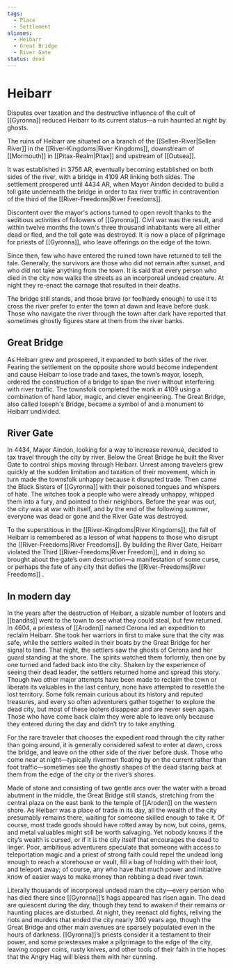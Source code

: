 ```yaml
---
tags:
  - Place
  - Settlement
aliases:
  - Heibarr
  - Great Bridge
  - River Gate
status: dead
---
```

# Heibarr
Disputes over taxation and the destructive influence of the cult of [[Gyronna]] reduced Heibarr to its current status—a ruin haunted at night by ghosts.  

The ruins of Heibarr are situated on a branch of the [[Sellen-River|Sellen River]] in the [[River-Kingdoms|River Kingdoms]], downstream of [[Mormouth]] in [[Pitax-Realm|Pitax]] and upstream of [[Outsea]].

It was established in 3756 AR, eventually becoming established on both sides of the river, with a bridge in 4109 AR linking both sides. The settlement prospered until 4434 AR, when Mayor Aindon decided to build a toll gate underneath the bridge in order to tax river traffic in contravention of the third of the [[River-Freedoms|River Freedoms]].

Discontent over the mayor's actions turned to open revolt thanks to the seditious activities of followers of [[Gyronna]]. Civil war was the result, and within twelve months the town's three thousand inhabitants were all either dead or fled, and the toll gate was destroyed. It is now a place of pilgrimage for priests of [[Gyronna]], who leave offerings on the edge of the town.

Since then, few who have entered the ruined town have returned to tell the tale. Generally, the survivors are those who did not remain after sunset, and who did not take anything from the town. It is said that every person who died in the city now walks the streets as an incorporeal undead creature. At night they re-enact the carnage that resulted in their deaths.

The bridge still stands, and those brave (or foolhardy enough) to use it to cross the river prefer to enter the town at dawn and leave before dusk. Those who navigate the river through the town after dark have reported that sometimes ghostly figures stare at them from the river banks.
## Great Bridge
As Heibarr grew and prospered, it expanded to both sides of the river. Fearing the settlement on the opposite shore would become independent and cause Heibarr to lose trade and taxes, the town’s mayor, Ioseph, ordered the construction of a bridge to span the river without interfering with river traffic. The townsfolk completed the work in 4109 using a combination of hard labor, magic, and clever engineering. The Great Bridge, also called Ioseph's Bridge, became a symbol of and a monument to Heibarr undivided. 
## River Gate
In 4434, Mayor Aindon, looking for a way to increase revenue, decided to tax travel through the city by river. Below the Great Bridge he built the River Gate to control ships moving through Heibarr. Unrest among travelers grew quickly at the sudden limitation and taxation of their movement, which in turn made the townsfolk unhappy because it disrupted trade. Then came the Black Sisters of [[Gyronna]] with their poisoned tongues and whispers of hate. The witches took a people who were already unhappy, whipped them into a fury, and pointed to their neighbors. Before the year was out, the city was at war with itself, and by the end of the following summer, everyone was dead or gone and the River Gate was destroyed.

To the superstitious in the [[River-Kingdoms|River Kingdoms]], the fall of Heibarr is remembered as a lesson of what happens to those who disrupt the [[River-Freedoms|River Freedoms]]. By building the River Gate, Heibarr violated the Third [[River-Freedoms|River Freedom]], and in doing so brought about the gate’s own destruction—a manifestation of some curse, or perhaps the fate of any city that defies the [[River-Freedoms|River Freedoms]] .

## In modern day
In the years after the destruction of Heibarr, a sizable number of looters and [[bandits]] went to the town to see what they could steal, but few returned. In 4604, a priestess of [[Aroden]] named Cerona led an expedition to reclaim Heibarr. She took her warriors in first to make sure that the city was safe, while the settlers waited in their boats by the Great Bridge for her signal to land. That night, the settlers saw the ghosts of Cerona and her guard standing at the shore. The spirits watched them forlornly, then one by one turned and faded back into the city. Shaken by the experience of seeing their dead leader, the settlers returned home and spread this story. Though two other major attempts have been made to reclaim the town or liberate its valuables in the last century, none have attempted to resettle the lost territory. Some folk remain curious about its history and reputed treasures, and every so often adventurers gather together to explore the dead city, but most of these looters disappear and are never seen again. Those who have come back claim they were able to leave only because they entered during the day and didn’t try to take anything.

For the rare traveler that chooses the expedient road through the city rather than going around, it is generally considered safest to enter at dawn, cross the bridge, and leave on the other side of the river before dusk. Those who come near at night—typically rivermen floating by on the current rather than foot traffic—sometimes see the ghostly shapes of the dead staring back at them from the edge of the city or the river’s shores.

Made of stone and consisting of two gentle arcs over the water with a broad abutment in the middle, the Great Bridge still stands, stretching from the central plaza on the east bank to the temple of [[Aroden]] on the western shore. As Heibarr was a place of trade in its day, all the wealth of the city presumably remains there, waiting for someone skilled enough to take it. Of course, most trade goods should have rotted away by now, but coins, gems, and metal valuables might still be worth salvaging. Yet nobody knows if the city’s wealth is cursed, or if it is the city itself that encourages the dead to linger. Poor, ambitious adventurers speculate that someone with access to teleportation magic and a priest of strong faith could repel the undead long enough to reach a storehouse or vault, fill a bag of holding with their loot, and teleport away; of course, any who have that much power and initiative know of easier ways to make money than robbing a dead river town.

Literally thousands of incorporeal undead roam the city—every person who has died there since [[Gyronna]]’s hags appeared has risen again. The dead are quiescent during the day, though they tend to awaken if their remains or haunting places are disturbed. At night, they reenact old fights, reliving the riots and murders that ended the city nearly 300 years ago, though the Great Bridge and other main avenues are sparsely populated even in the hours of darkness. [[Gyronna]]’s priests consider it a testament to their power, and some priestesses make a pilgrimage to the edge of the city, leaving copper coins, rusty knives, and other tools of their faith in the hopes that the Angry Hag will bless them with her cunning.